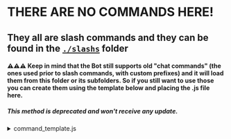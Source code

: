 # THERE ARE NO COMMANDS HERE!

## They all are slash commands and they can be found in the [`./slashs`](https://github.com/mirko93s/Chill/tree/master/slashs) folder

#### ⚠️⚠️⚠️ Keep in mind that the Bot still supports old "chat commands" (the ones used prior to slash commands, with custom prefixes) and it will load them from this folder or its subfolders. So if you still want to use those you can create them using the template below and placing the .js file here.

##### *This method is deprecated and won't receive any update.*
<details>
  <summary>command_template.js</summary> 
  
  ```js
const Discord = require("discord.js");
  
module.exports = {
    name: "_",
    aliases: ["_", "_"],
    description: "_",
    run: async (client, msg, arg) => {
        
    }
}
```
  
</details>
